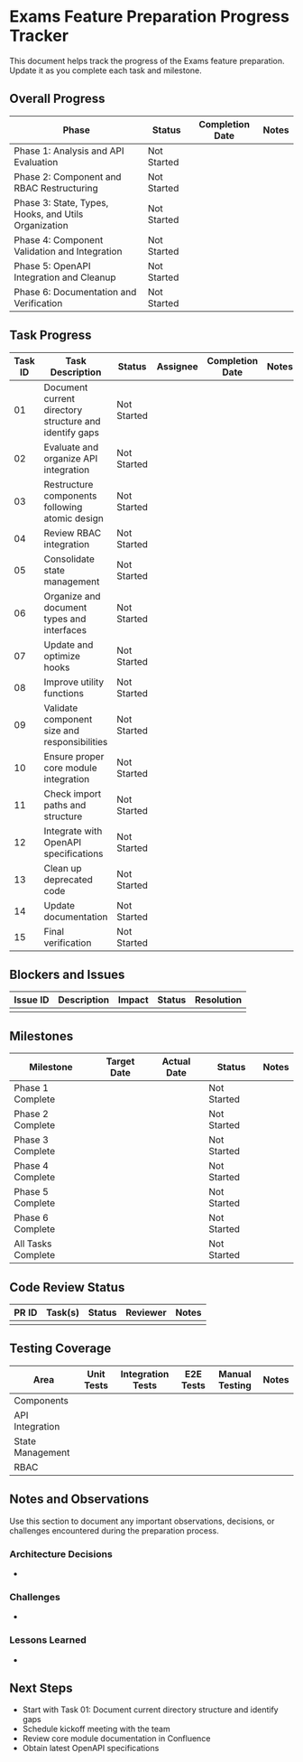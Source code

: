 # Exams Feature Preparation Progress Tracker

This document helps track the progress of the Exams feature preparation. Update it as you complete each task and milestone.

## Overall Progress

| Phase | Status | Completion Date | Notes |
|-------|--------|-----------------|-------|
| Phase 1: Analysis and API Evaluation | Not Started | | |
| Phase 2: Component and RBAC Restructuring | Not Started | | |
| Phase 3: State, Types, Hooks, and Utils Organization | Not Started | | |
| Phase 4: Component Validation and Integration | Not Started | | |
| Phase 5: OpenAPI Integration and Cleanup | Not Started | | |
| Phase 6: Documentation and Verification | Not Started | | |

## Task Progress

| Task ID | Task Description | Status | Assignee | Completion Date | Notes |
|---------|-----------------|--------|----------|-----------------|-------|
| 01 | Document current directory structure and identify gaps | Not Started | | | |
| 02 | Evaluate and organize API integration | Not Started | | | |
| 03 | Restructure components following atomic design | Not Started | | | |
| 04 | Review RBAC integration | Not Started | | | |
| 05 | Consolidate state management | Not Started | | | |
| 06 | Organize and document types and interfaces | Not Started | | | |
| 07 | Update and optimize hooks | Not Started | | | |
| 08 | Improve utility functions | Not Started | | | |
| 09 | Validate component size and responsibilities | Not Started | | | |
| 10 | Ensure proper core module integration | Not Started | | | |
| 11 | Check import paths and structure | Not Started | | | |
| 12 | Integrate with OpenAPI specifications | Not Started | | | |
| 13 | Clean up deprecated code | Not Started | | | |
| 14 | Update documentation | Not Started | | | |
| 15 | Final verification | Not Started | | | |

## Blockers and Issues

| Issue ID | Description | Impact | Status | Resolution |
|----------|-------------|--------|--------|------------|
| | | | | |

## Milestones

| Milestone | Target Date | Actual Date | Status | Notes |
|-----------|-------------|-------------|--------|-------|
| Phase 1 Complete | | | Not Started | |
| Phase 2 Complete | | | Not Started | |
| Phase 3 Complete | | | Not Started | |
| Phase 4 Complete | | | Not Started | |
| Phase 5 Complete | | | Not Started | |
| Phase 6 Complete | | | Not Started | |
| All Tasks Complete | | | Not Started | |

## Code Review Status

| PR ID | Task(s) | Status | Reviewer | Notes |
|-------|---------|--------|----------|-------|
| | | | | |

## Testing Coverage

| Area | Unit Tests | Integration Tests | E2E Tests | Manual Testing | Notes |
|------|------------|-------------------|-----------|---------------|-------|
| Components | | | | | |
| API Integration | | | | | |
| State Management | | | | | |
| RBAC | | | | | |

## Notes and Observations

Use this section to document any important observations, decisions, or challenges encountered during the preparation process.

### Architecture Decisions

- 

### Challenges

- 

### Lessons Learned

- 

## Next Steps

- Start with Task 01: Document current directory structure and identify gaps
- Schedule kickoff meeting with the team
- Review core module documentation in Confluence
- Obtain latest OpenAPI specifications
